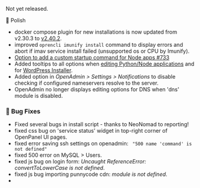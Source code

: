 Not yet released.

💅 Polish
- docker compose plugin for new installations is now updated from v2.30.3 to [v2.40.2](https://docs.docker.com/compose/releases/release-notes/#2402).
- improved `oprencli imunify install` command to display errors and abort if imav service install failed (unsupported os or CPU by Imunify).
- [Option to add a custom startup command for Node apps #733](https://github.com/stefanpejcic/OpenPanel/discussions/733)
- Added tooltips to all options when [editing Python/Node applications](https://i.postimg.cc/VmkXHfjV/2025-10-24-15-04.png) and for [WordPress Installer](https://i.postimg.cc/W3BN207m/2025-10-24-15-27.png).
- Added option in *OpenAdmin > Settings > Notifications* to disable checking if configured nameservers resolve to the server.
- OpenAdmin no longer displays editing options for DNS when 'dns' module is disabled.

### 🐛 Bug Fixes
- Fixed several bugs in install script - thanks to NeoNomad to reporting!
- fixed css bug on 'service status' widget in top-right corner of OpenPanel UI pages.
- fixed error saving ssh settings on openadmin: ` "500 name 'command' is not defined"`
- fixed 500 error on MySQL > Users.
- fixed js bug on login form: *Uncaught ReferenceError: convertToLowerCase is not defined*.
- fixed js bug importing punnycode cdn: *module is not defined*.
- 
